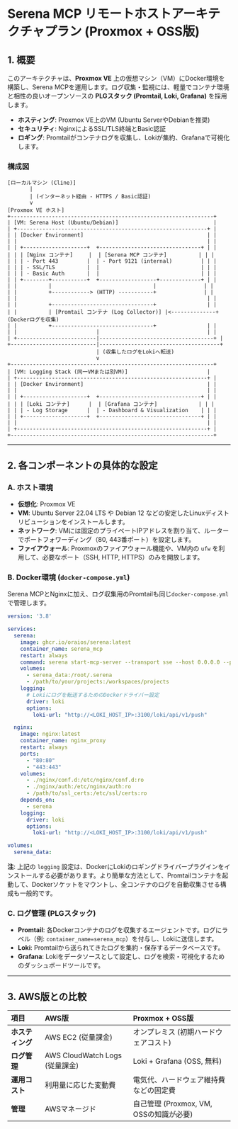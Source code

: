 # Serena MCP リモートホストアーキテクチャプラン (Proxmox + OSS版)

## 1. 概要

このアーキテクチャは、**Proxmox VE** 上の仮想マシン（VM）にDocker環境を構築し、Serena MCPを運用します。ログ収集・監視には、軽量でコンテナ環境と相性の良いオープンソースの **PLGスタック (Promtail, Loki, Grafana)** を採用します。

- **ホスティング**: Proxmox VE上のVM (Ubuntu ServerやDebianを推奨)
- **セキュリティ**: NginxによるSSL/TLS終端とBasic認証
- **ロギング**: Promtailがコンテナログを収集し、Lokiが集約、Grafanaで可視化します。

### 構成図

```
[ローカルマシン (Cline)]
       |
       | (インターネット経由 - HTTPS / Basic認証)
       v
[Proxmox VE ホスト]
+----------------------------------------------------------------+
| [VM: Serena Host (Ubuntu/Debian)]                              |
| +------------------------------------------------------------+ |
| | [Docker Environment]                                       | |
| |                                                            | |
| | +--------------------+  +--------------------------------+ | |
| | | [Nginx コンテナ]     |  | [Serena MCP コンテナ]          | | |
| | | - Port 443         |  | - Port 9121 (internal)         | | |
| | | - SSL/TLS          |  |                                | | |
| | | - Basic Auth       |  |                                | | |
| | +--------+-----------+  +------------------+-------------+ | |
| |          |                                |               | |
| |          +------------> (HTTP) -----------+               | |
| |                                                            | |
| |          +--------------------------------+                | |
| |          | [Promtail コンテナ (Log Collector)] |<--------------+ (Dockerログを収集)
| |          +--------------------------------+                | |
| |                         |                                  | |
| +-------------------------|------------------------------------+ |
+---------------------------|--------------------------------------+
                            | (収集したログをLokiへ転送)
                            v
+----------------------------------------------------------------+
| [VM: Logging Stack (同一VMまたは別VM)]                         |
| +------------------------------------------------------------+ |
| | [Docker Environment]                                       | |
| |                                                            | |
| | +--------------------+  +--------------------------------+ | |
| | | [Loki コンテナ]      |  | [Grafana コンテナ]             | | |
| | | - Log Storage      |  | - Dashboard & Visualization    | | |
| | +--------------------+  +--------------------------------+ | |
| |                                                            | |
| +------------------------------------------------------------+ |
+----------------------------------------------------------------+
```

---

## 2. 各コンポーネントの具体的な設定

### A. ホスト環境

- **仮想化**: Proxmox VE
- **VM**: Ubuntu Server 22.04 LTS や Debian 12 などの安定したLinuxディストリビューションをインストールします。
- **ネットワーク**: VMには固定のプライベートIPアドレスを割り当て、ルーターでポートフォワーディング（80, 443番ポート）を設定します。
- **ファイアウォール**: Proxmoxのファイアウォール機能や、VM内の `ufw` を利用して、必要なポート（SSH, HTTP, HTTPS）のみを開放します。

### B. Docker環境 (`docker-compose.yml`)

Serena MCPとNginxに加え、ログ収集用のPromtailも同じ`docker-compose.yml`で管理します。

```yaml
version: '3.8'

services:
  serena:
    image: ghcr.io/oraios/serena:latest
    container_name: serena_mcp
    restart: always
    command: serena start-mcp-server --transport sse --host 0.0.0.0 --port 9121
    volumes:
      - serena_data:/root/.serena
      - /path/to/your/projects:/workspaces/projects
    logging:
      # Lokiにログを転送するためのDockerドライバー設定
      driver: loki
      options:
        loki-url: "http://<LOKI_HOST_IP>:3100/loki/api/v1/push"

  nginx:
    image: nginx:latest
    container_name: nginx_proxy
    restart: always
    ports:
      - "80:80"
      - "443:443"
    volumes:
      - ./nginx/conf.d:/etc/nginx/conf.d:ro
      - ./nginx/auth:/etc/nginx/auth:ro
      - /path/to/ssl_certs:/etc/ssl/certs:ro
    depends_on:
      - serena
    logging:
      driver: loki
      options:
        loki-url: "http://<LOKI_HOST_IP>:3100/loki/api/v1/push"

volumes:
  serena_data:
```
**注**: 上記の `logging` 設定は、DockerにLokiのロギングドライバープラグインをインストールする必要があります。より簡単な方法として、Promtailコンテナを起動して、Dockerソケットをマウントし、全コンテナのログを自動収集させる構成も一般的です。

### C. ログ管理 (PLGスタック)

- **Promtail**: 各Dockerコンテナのログを収集するエージェントです。ログにラベル（例: `container_name=serena_mcp`）を付与し、Lokiに送信します。
- **Loki**: Promtailから送られてきたログを集約・保存するデータベースです。
- **Grafana**: Lokiをデータソースとして設定し、ログを検索・可視化するためのダッシュボードツールです。

---

## 3. AWS版との比較

| 項目 | AWS版 | Proxmox + OSS版 |
| :--- | :--- | :--- |
| **ホスティング** | AWS EC2 (従量課金) | オンプレミス (初期ハードウェアコスト) |
| **ログ管理** | AWS CloudWatch Logs (従量課金) | Loki + Grafana (OSS, 無料) |
| **運用コスト** | 利用量に応じた変動費 | 電気代、ハードウェア維持費などの固定費 |
| **管理** | AWSマネージド | 自己管理 (Proxmox, VM, OSSの知識が必要) |
